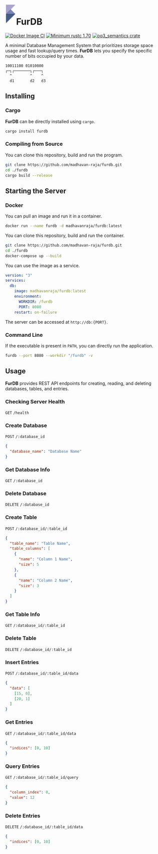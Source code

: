 <img src="assets/logo.png" alt="FurDB Logo" title="FurDB" align="left" height="64" />

# FurDB

[![Docker Image CI](https://github.com/madhavan-raja/furdb/actions/workflows/docker-image.yml/badge.svg)](https://github.com/madhavan-raja/furdb/actions)
[![Minimum rustc 1.70](https://img.shields.io/badge/rustc-1.70+-blue.svg)](https://rust-lang.github.io/rfcs/2495-min-rust-version.html)
[![oq3_semantics crate](https://img.shields.io/crates/v/furdb.svg)](https://crates.io/crates/furdb)

A minimal Database Management System that prioritizes storage space usage and fast lookup/query times. **FurDB** lets you specify the specific number of bits occupied by your data.

```
10011100 01010000
┌─┐┌───────┐┌───┐
  ^        ^    ^
  d1       d2   d3
```

## Installing

### Cargo

**FurDB** can be directly installed using `cargo`.

```sh
cargo install furdb
```

### Compiling from Source

You can clone this repository, build and run the program.

```sh
git clone https://github.com/madhavan-raja/furdb.git
cd ./furdb
cargo build --release
```

## Starting the Server

### Docker

You can pull an image and run it in a container.

```sh
docker run --name furdb -d madhavanraja/furdb:latest
```

You can clone this repository, build and run the container.

```sh
git clone https://github.com/madhavan-raja/furdb.git
cd ./furdb
docker-compose up --build
```

You can use the image as a service.

```yaml
version: "3"
services:
  db:
    image: madhavanraja/furdb:latest
    environment:
      WORKDIR: /furdb
      PORT: 8080
    restart: on-failure
```

The server can be accessed at `http://db:{PORT}`.

### Command Line

If the executable is present in `PATH`, you can directly run the application.

```sh
furdb --port 8080 --workdir "/furdb" -v
```

## Usage

**FurDB** provides REST API endpoints for creating, reading, and deleting databases, tables, and entries.

### Checking Server Health

`GET` `/health`

### Create Database

`POST` `/:database_id`

```json
{
  "database_name": "Database Name"
}
```

### Get Database Info

`GET` `/:database_id`

### Delete Database

`DELETE` `/:database_id`

### Create Table

`POST` `/:database_id/:table_id`

```json
{
  "table_name": "Table Name",
  "table_columns": [
    {
      "name": "Column 1 Name",
      "size": 5
    },
    {
      "name": "Column 2 Name",
      "size": 3
    }
  ]
}
```

### Get Table Info

`GET` `/:database_id/:table_id`

### Delete Table

`DELETE` `/:database_id/:table_id`

### Insert Entries

`POST` `/:database_id/:table_id/data`

```json
{
  "data": [
    [15, 0],
    [20, 1]
  ]
}
```

### Get Entries

`GET` `/:database_id/:table_id/data`

```json
{
  "indices": [0, 10]
}
```

### Query Entries

`GET` `/:database_id/:table_id/query`

```json
{
  "column_index": 0,
  "value": 12
}
```

### Delete Entries

`DELETE` `/:database_id/:table_id/data`

```json
{
  "indices": [0, 10]
}
```
